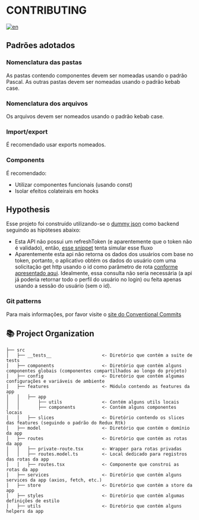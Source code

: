 # CONTRIBUTING

[![en](https://img.shields.io/badge/lang-en-red.svg)](https://github.com/harrisonhenri/auth-app/CONTRIBUTING.md)

## Padrões adotados

### Nomenclatura das pastas

As pastas contendo componentes devem ser nomeadas usando o padrão Pascal. As outras pastas devem ser nomeadas usando o padrão kebab case.

### Nomenclatura dos arquivos

Os arquivos devem ser nomeados usando o padrão kebab case.

### Import/export

É recomendado usar exports nomeados.

### Components

É recomendado:

- Utilizar componentes funcionais (usando const)
- Isolar efeitos colateirais em hooks

## Hypothesis

Esse projeto foi construído utilizando-se o [dummy json](https://dummyjson.com/) como backend seguindo as hipóteses abaixo:

- Esta API não possui um refreshToken (e aparentemente que o token não é validado), então, [esse snippet](https://github.com/harrisonhenri/auth-app/blob/master/src/services/http/axios.ts#L39) tenta simular esse fluxo
- Aparentemente esta api não retorna os dados dos usuários com base no token, portanto, o aplicativo obtém os dados do usuário com uma solicitação get http usando o id como parâmetro de rota [conforme apresentado aqui](https://github.com/harrisonhenri/auth-app/blob/master/src/features/slices/user-info/user-info.api.ts#L8). Idealmente, essa consulta não seria necessária (a api já poderia retornar todo o perfil do usuário no login) ou feita apenas usando a sessão do usuário (sem o id).

### Git patterns

Para mais informações, por favor visite o [site do Conventional Commits](https://www.conventionalcommits.org/en/v1.0.0/)

## 📚 Project Organization

```
├── src
│   ├── __tests__                   <- Diretório que contém a suite de tests
│   ├── components                  <- Diretório que contém alguns componentes globais (componentes compartilhados ao longo do projeto)
│   ├── config                      <- Diretório que contém algumas configurações e variáveis de ambiente
│   ├── features                    <- Módulo contendo as features da app
│   │   ├── app
│   │       ├── utils               <- Contém alguns utils locais
│   │       ├── components          <- Contém alguns componentes locais
│   │   ├── slices                  <- Diretório contendo os slices das features (seguindo o padrão do Redux Rtk)
│   ├── model                       <- Diretório que contém o domínio da app
│   ├── routes                      <- Diretório que contém as rotas da app
│   │   ├── private-route.tsx       <- Wrapper para rotas privadas
│   │   ├── routes.model.ts         <- Local dedicado para registros das rotas da app
│   │   ├── routes.tsx              <- Componente que constroi as rotas da app
│   ├── services                    <- Diretório que contém alguns services da app (axios, fetch, etc.)
│   ├── store                       <- Diretório que contém a store da app
│   ├── styles                      <- Diretório que contém algumas definições de estilo
│   ├── utils                       <- Diretório que contém alguns helpers da app


```
